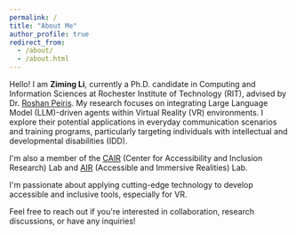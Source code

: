 ```yaml
---
permalink: /
title: "About Me"
author_profile: true
redirect_from: 
  - /about/
  - /about.html
---
```


Hello! I am **Ziming Li**, currently a Ph.D. candidate in Computing and Information Sciences at Rochester Institute of Technology (RIT), advised by Dr. [Roshan Peiris](https://www.roshanpeiris.com/). My research focuses on integrating Large Language Model (LLM)-driven agents within Virtual Reality (VR) environments. I explore their potential applications in everyday communication scenarios and training programs, particularly targeting individuals with intellectual and developmental disabilities (IDD).

I'm also a member of the [CAIR](https://cair.rit.edu) (Center for Accessibility and Inclusion Research) Lab and [AIR](https://www.ritairlab.org) (Accessible and Immersive Realities) Lab.

I'm passionate about applying cutting-edge technology to develop accessible and inclusive tools, especially for VR.

Feel free to reach out if you're interested in collaboration, research discussions, or have any inquiries!
